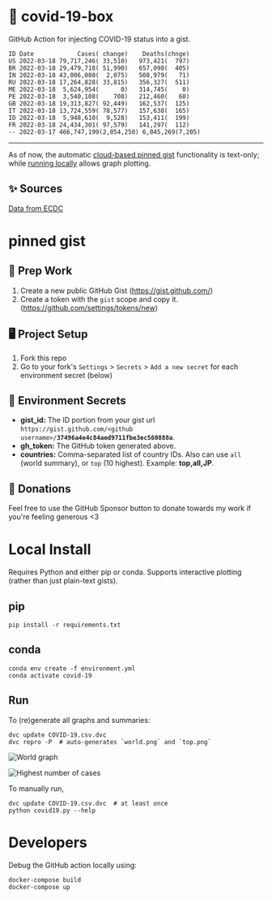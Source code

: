 # 🏥 covid-19-box

GitHub Action for injecting COVID-19 status into a gist.

```
ID Date            Cases( change)    Deaths(chnge)
US 2022-03-18 79,717,246( 33,510)   973,421(  797)
BR 2022-03-18 29,479,718( 51,990)   657,098(  405)
IN 2022-03-18 43,006,080(  2,075)   508,979(   71)
RU 2022-03-18 17,264,828( 33,815)   356,327(  511)
ME 2022-03-18  5,624,954(      0)   314,745(    0)
PE 2022-03-18  3,540,108(    708)   212,460(   60)
GB 2022-03-18 19,313,827( 92,449)   162,537(  125)
IT 2022-03-18 13,724,559( 78,577)   157,638(  165)
ID 2022-03-18  5,948,610(  9,528)   153,411(  199)
FR 2022-03-18 24,434,301( 97,579)   141,297(  112)
-- 2022-03-17 466,747,199(2,054,250) 6,045,269(7,205)
```

---

As of now, the automatic [cloud-based pinned gist](#pinned-gist) functionality is text-only;
while [running locally](#local-install) allows graph plotting.

## ✨ Sources

[Data from ECDC](https://www.ecdc.europa.eu/en/publications-data/download-todays-data-geographic-distribution-covid-19-cases-worldwide)

# pinned gist

## 🎒 Prep Work
1. Create a new public GitHub Gist (https://gist.github.com/)
1. Create a token with the `gist` scope and copy it. (https://github.com/settings/tokens/new)

## 🖥 Project Setup
1. Fork this repo
1. Go to your fork's `Settings` > `Secrets` > `Add a new secret` for each environment secret (below)

## 🤫 Environment Secrets
- **gist_id:** The ID portion from your gist url `https://gist.github.com/<github username>/`**`37496a4e4c84aed9711fbe3ec560888a`**.
- **gh_token:** The GitHub token generated above.
- **countries:** Comma-separated list of country IDs. Also can use `all` (world summary), or `top` (10 highest). Example: **top,all,JP**.

## 💸 Donations

Feel free to use the GitHub Sponsor button to donate towards my work if you're feeling generous <3

# Local Install

Requires Python and either pip or conda. Supports interactive plotting (rather than just plain-text gists).

## pip

```
pip install -r requirements.txt
```

## conda

```
conda env create -f environment.yml
conda activate covid-19
```

## Run

To (re)generate all graphs and summaries:

```
dvc update COVID-19.csv.dvc
dvc repro -P  # auto-generates `world.png` and `top.png`
```

![World graph](world.png)

![Highest number of cases](top.png)

To manually run,

```
dvc update COVID-19.csv.dvc  # at least once
python covid19.py --help
```

# Developers

Debug the GitHub action locally using:

```
docker-compose build
docker-compose up
```
